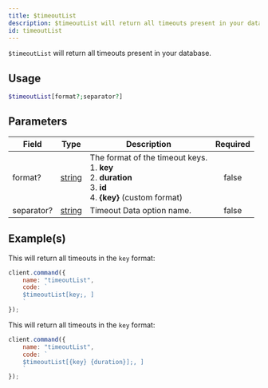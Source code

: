 ```yaml
---
title: $timeoutList
description: $timeoutList will return all timeouts present in your database.
id: timeoutList
---
```


`$timeoutList` will return all timeouts present in your database.

## Usage

```php
$timeoutList[format?;separator?]
```

## Parameters

| Field      | Type                                                                                              | Description                                                                                                                   | Required |
| ---------- | ------------------------------------------------------------------------------------------------- | ----------------------------------------------------------------------------------------------------------------------------- | :------: |
| format?    | [string](https://developer.mozilla.org/en-US/docs/Web/JavaScript/Reference/Global_Objects/String) | The format of the timeout keys. <br /> 1. **key** <br /> 2. **duration** <br /> 3. **id** <br /> 4. **{key}** (custom format) |  false   |
| separator? | [string](https://developer.mozilla.org/en-US/docs/Web/JavaScript/Reference/Global_Objects/String) | Timeout Data option name.                                                                                                     |  false   |

## Example(s)

This will return all timeouts in the `key` format:

```javascript
client.command({
    name: "timeoutList",
    code: `
    $timeoutList[key;, ]
    `
});
```

This will return all timeouts in the `key` format:

```javascript
client.command({
    name: "timeoutList",
    code: `
    $timeoutList[{key} {duration}];, ]
    `
});
```

